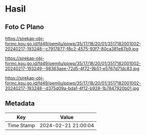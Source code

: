 # Hasil

## Foto C Plano

https://sirekap-obj-formc.kpu.go.id/fd49/pemilu/ppwp/35/17/18/20/01/3517182001002-20240217-193248--c7917877-f8c2-4575-93f7-80ca381e67b9.jpg

https://sirekap-obj-formc.kpu.go.id/fd49/pemilu/ppwp/35/17/18/20/01/3517182001002-20240217-193249--98363aee-72d5-4f72-9b51-e5767d71dc83.jpg

https://sirekap-obj-formc.kpu.go.id/fd49/pemilu/ppwp/35/17/18/20/01/3517182001002-20240217-193248--d375d09a-bda1-4f12-b928-1b7847920b01.jpg


## Metadata

| Key        | Value               |
| ---------- | ------------------- |
| Time Stamp | 2024-02-21 21:00:04 |



